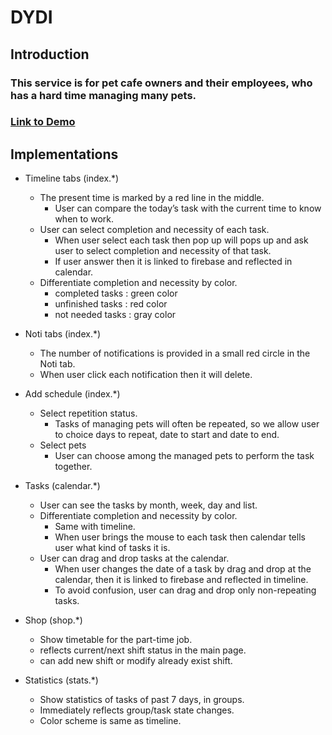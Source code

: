 # DYDI
## Introduction
### This service is for pet cafe owners and their employees, who has a hard time managing many pets.
### [Link to Demo](http://kojandy.com/DYDI)

## Implementations
* Timeline tabs (index.\*)
  * The present time is marked by a red line in the middle.
    * User can compare the today’s task with the current time to know when to work.
  * User can select completion and necessity of each task.
    * When user select each task then pop up will pops up and ask user to select completion and necessity of that task.
    * If user answer then it is linked to firebase and reflected in calendar.
  * Differentiate completion and necessity by color.
    * completed tasks : green color
    * unfinished tasks : red color
    * not needed tasks : gray color

* Noti tabs (index.\*)
  * The number of notifications is provided in a small red circle in the Noti tab.
  * When user click each notification then it will delete.

* Add schedule (index.\*)
  * Select repetition status.
    * Tasks of managing pets will often be repeated, so we allow user to choice days to repeat, date to start and date to end.
  * Select pets
    * User can choose among the managed pets to perform the task together.

* Tasks (calendar.\*)
  * User can see the tasks by month, week, day and list.
  * Differentiate completion and necessity by color.
    * Same with timeline.
    * When user brings the mouse to each task then calendar tells user what kind of tasks it is.
  * User can drag and drop tasks at the calendar.
    * When user changes the date of a task by drag and drop at the calendar, then it is linked to firebase and reflected in timeline.
    * To avoid confusion, user can drag and drop only non-repeating tasks.

* Shop (shop.\*)
  * Show  timetable for the part-time job.
  * reflects current/next shift status in the main page.
  * can add new shift or modify already exist shift.

* Statistics (stats.\*)
  * Show statistics of tasks of past 7 days, in groups.
  * Immediately reflects group/task state changes.
  * Color scheme is same as timeline.
